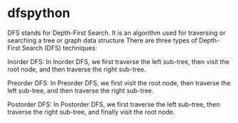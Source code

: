 # dfspython
DFS stands for Depth-First Search. It is an algorithm used for traversing or searching a tree or graph data structure
There are three types of Depth-First Search (DFS) techniques:

Inorder DFS: In Inorder DFS, we first traverse the left sub-tree, then visit the root node, and then traverse the right sub-tree.

Preorder DFS: In Preorder DFS, we first visit the root node, then traverse the left sub-tree, and then traverse the right sub-tree.

Postorder DFS: In Postorder DFS, we first traverse the left sub-tree, then traverse the right sub-tree, and finally visit the root node.
